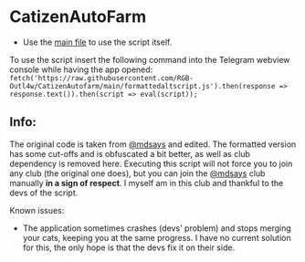 # CatizenAutoFarm

* Use the [main file](https://github.com/RGB-Outl4w/Catizenfarm/blob/rel/release_AutoFarmCatizen_telegramwebviewscript.js) to use the script itself.

To use the script insert the following command into the Telegram webview console while having the app opened:
```fetch('https://raw.githubusercontent.com/RGB-Outl4w/CatizenAutofarm/main/formattedaltscript.js').then(response => response.text()).then(script => eval(script));```

## Info:
The original code is taken from [@mdsays](t.me/mdsays) and edited. The formatted version has some cut-offs and is obfuscated a bit better, as well as club dependency is removed here. Executing this script will not force you to join any club (the original one does), but you can join the [@mdsays](t.me/mdsays) club manually **in a sign of respect**. I myself am in this club and thankful to the devs of the script.

Known issues:
  * The application sometimes crashes (devs' problem) and stops merging your cats, keeping you at the same progress. I have no current solution for this, the only hope is that the devs fix it on their side.
